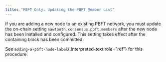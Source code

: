 ```yaml
---
title: "PBFT Only: Updating the PBFT Member List"
---
```


If you are adding a new node to an existing PBFT network, you must
update the on-chain setting `sawtooth.consensus.pbft.members` after the
new node has been installed and configured. This setting takes effect
after the containing block has been committed.

See `adding-a-pbft-node-label`{.interpreted-text role="ref"} for this
procedure.

<!--
  Licensed under Creative Commons Attribution 4.0 International License
  https://creativecommons.org/licenses/by/4.0/
-->

